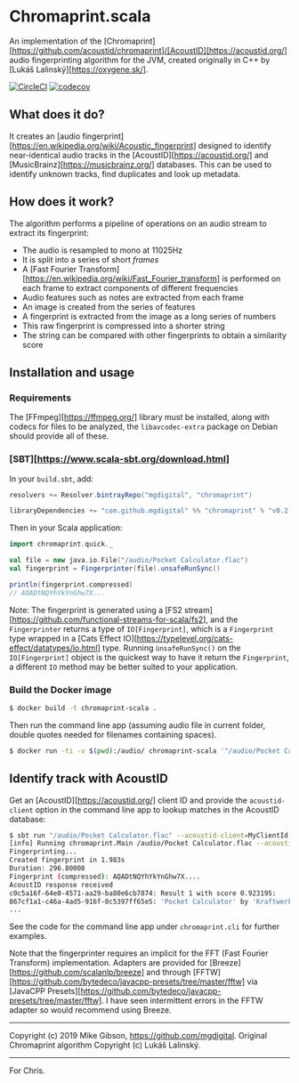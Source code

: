 # Chromaprint.scala

An implementation of the [Chromaprint][https://github.com/acoustid/chromaprint]/[AcoustID][https://acoustid.org/] audio fingerprinting algorithm for the JVM, created originally in C++ by [Lukáš Lalinský][https://oxygene.sk/].

[![CircleCI](https://circleci.com/gh/mgdigital/Chromaprint.scala/tree/master.svg?style=svg)](https://circleci.com/gh/mgdigital/Chromaprint.scala/tree/master) [![codecov](https://codecov.io/gh/mgdigital/Chromaprint.scala/branch/master/graph/badge.svg)](https://codecov.io/gh/mgdigital/Chromaprint.scala)

## What does it do?

It creates an [audio fingerprint][https://en.wikipedia.org/wiki/Acoustic_fingerprint] designed to identify near-identical audio tracks in the [AcoustID][https://acoustid.org/] and [MusicBrainz][https://musicbrainz.org/] databases. This can be used to identify unknown tracks, find duplicates and look up metadata.

## How does it work?

The algorithm performs a pipeline of operations on an audio stream to extract its fingerprint:

- The audio is resampled to mono at 11025Hz
- It is split into a series of short _frames_
- A [Fast Fourier Transform][https://en.wikipedia.org/wiki/Fast_Fourier_transform] is performed on each frame to extract components of different frequencies
- Audio features such as notes are extracted from each frame
- An image is created from the series of features
- A fingerprint is extracted from the image as a long series of numbers
- This raw fingerprint is compressed into a shorter string
- The string can be compared with other fingerprints to obtain a similarity score

## Installation and usage

### Requirements

The [FFmpeg][https://ffmpeg.org/] library must be installed, along with codecs for files to be analyzed, the `libavcodec-extra` package on Debian should provide all of these.

### [SBT][https://www.scala-sbt.org/download.html]

In your `build.sbt`, add:

```scala
resolvers += Resolver.bintrayRepo("mgdigital", "chromaprint")

libraryDependencies += "com.github.mgdigital" %% "chromaprint" % "v0.2.1"
```

Then in your Scala application:

```scala
import chromaprint.quick._

val file = new java.io.File("/audio/Pocket Calculator.flac")
val fingerprint = Fingerprinter(file).unsafeRunSync()

println(fingerprint.compressed)
// AQADtNQYhYkYnGhw7X...

```
Note: The fingerprint is generated using a [FS2 stream][https://github.com/functional-streams-for-scala/fs2], and the `Fingerprinter` returns a type of `IO[Fingerprint]`, which is a `Fingerprint` type wrapped in a [Cats Effect IO][https://typelevel.org/cats-effect/datatypes/io.html] type. Running `ùnsafeRunSync()` on the `IO[Fingerprint]` object is the quickest way to have it return the `Fingerprint`, a different `IO` method may be better suited to your application.

### Build the Docker image

```bash
$ docker build -t chromaprint-scala .
```

Then run the command line app (assuming audio file in current folder, double quotes needed for filenames containing spaces).

```bash
$ docker run -ti -v $(pwd):/audio/ chromaprint-scala '"/audio/Pocket Calculator.flac"'
```

## Identify track with AcoustID

Get an [AcoustID][https://acoustid.org/] client ID and provide the `acoustid-client` option in the command line app to lookup matches in the AcoustID database:

```bash
$ sbt run "/audio/Pocket Calculator.flac" --acoustid-client=MyClientId
[info] Running chromaprint.Main /audio/Pocket Calculator.flac --acoustid-client=MyClientId
Fingerprinting...
Created fingerprint in 1.983s
Duration: 296.80008
Fingerprint (compressed): AQADtNQYhYkYnGhw7X....
AcoustID response received
c0c5a16f-64e0-4571-aa29-ba80e6cb7874: Result 1 with score 0.923195:
867cf1a1-c46a-4ad5-916f-0c5397ff65e5: 'Pocket Calculator' by 'Kraftwerk'
...
```
See the code for the command line app under `chromaprint.cli` for further examples.

Note that the fingerprinter requires an implicit for the FFT (Fast Fourier Transform) implementation. Adapters are provided for [Breeze][https://github.com/scalanlp/breeze] and through [FFTW][https://github.com/bytedeco/javacpp-presets/tree/master/fftw] via [JavaCPP Presets][https://github.com/bytedeco/javacpp-presets/tree/master/fftw]. I have seen intermittent errors in the FFTW adapter so would recommend using Breeze.

---

Copyright (c) 2019 Mike Gibson, https://github.com/mgdigital. Original Chromaprint algorithm Copyright (c) Lukáš Lalinský.

---

For Chris.
